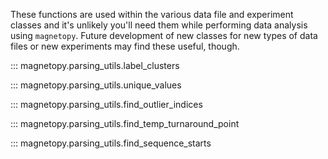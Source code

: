 These functions are used within the various data file and experiment classes and it's unlikely you'll need them while performing data analysis using `magnetopy`. Future development of new classes for new types of data files or new experiments may find these useful, though.

::: magnetopy.parsing_utils.label_clusters

::: magnetopy.parsing_utils.unique_values

::: magnetopy.parsing_utils.find_outlier_indices

::: magnetopy.parsing_utils.find_temp_turnaround_point

::: magnetopy.parsing_utils.find_sequence_starts
